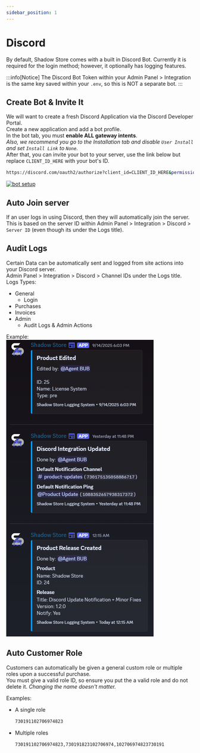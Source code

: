 ```yaml
---
sidebar_position: 1
---
```


# Discord

By default, Shadow Store comes with a built in Discord Bot. Currently it is required for the login method; however, it optionally has logging features.

:::info[Notice]
The Discord Bot Token within your Admin Panel > Integration is the same key saved within your `.env`, so this is NOT a separate bot.
:::

## Create Bot & Invite It

We will want to create a fresh Discord Application via the Discord Developer Portal.\
Create a new application and add a bot profile.\
In the bot tab, you must **enable ALL gateway intents**.\
_Also, we recommend you go to the Installation tab and disable `User Install` and set `Install Link` to `None`._\
After that, you can invite your bot to your server, use the link below but replace `CLIENT_ID_HERE` with your bot's ID.

```bash
https://discord.com/oauth2/authorize?client_id=CLIENT_ID_HERE&permissions=8&integration_type=0&scope=bot
```

[![bot setup](/img/docs/setup-bot.gif)](/img/docs/setup-bot.mp4)

## Auto Join server

If an user logs in using Discord, then they will automatically join the server.\
This is based on the server ID within Admin Panel > Integration > Discord > `Server ID` (even though its under the Logs title).

## Audit Logs

Certain Data can be automatically sent and logged from site actions into your Discord server.\
Admin Panel > Integration > Discord > Channel IDs under the Logs title.\
Logs Types:

- General
  - Login
- Purchases
- Invoices
- Admin
  - Audit Logs & Admin Actions

Example:\
![Log Example](/img/docs/shadowStore-intDiscord.png)

## Auto Customer Role

Customers can automatically be given a general custom role or multiple roles upon a successful purchase.\
You must give a valid role ID, so ensure you put the a valid role and do not delete it. _Changing the name doesn't matter._

Examples:

- A single role
  ```bash
  730191102706974823
  ```
- Multiple roles
  ```bash
  730191102706974823,730191823102706974,102706974823730191
  ```
